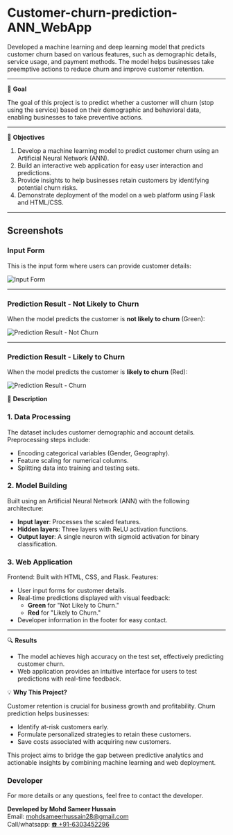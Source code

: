 # Customer-churn-prediction-ANN_WebApp
Developed a machine learning and deep learning model that predicts customer churn based on various features, such as demographic details, service usage, and payment methods. The model helps businesses take preemptive actions to reduce churn and improve customer retention.

---
📌 **Goal**

The goal of this project is to predict whether a customer will churn (stop using the service) based on their demographic and behavioral data, enabling businesses to take preventive actions.

---

🎯 **Objectives**
1. Develop a machine learning model to predict customer churn using an Artificial Neural Network (ANN).
2. Build an interactive web application for easy user interaction and predictions.
3. Provide insights to help businesses retain customers by identifying potential churn risks.
4. Demonstrate deployment of the model on a web platform using Flask and HTML/CSS.

---

## Screenshots

### Input Form
This is the input form where users can provide customer details:

![Input Form](static/interface.png)

---

### Prediction Result - Not Likely to Churn
When the model predicts the customer is **not likely to churn** (Green):

![Prediction Result - Not Churn](static/not_churn.png)

---

### Prediction Result - Likely to Churn
When the model predicts the customer is **likely to churn** (Red):

![Prediction Result - Churn](static/churn.png)


📝 **Description**
### 1. **Data Processing**
The dataset includes customer demographic and account details.
Preprocessing steps include:
- Encoding categorical variables (Gender, Geography).
- Feature scaling for numerical columns.
- Splitting data into training and testing sets.

### 2. **Model Building**
Built using an Artificial Neural Network (ANN) with the following architecture:
- **Input layer**: Processes the scaled features.
- **Hidden layers**: Three layers with ReLU activation functions.
- **Output layer**: A single neuron with sigmoid activation for binary classification.

### 3. **Web Application**
Frontend: Built with HTML, CSS, and Flask.
Features:
- User input forms for customer details.
- Real-time predictions displayed with visual feedback:
  - **Green** for "Not Likely to Churn."
  - **Red** for "Likely to Churn."
- Developer information in the footer for easy contact.

---

🔍 **Results**
- The model achieves high accuracy on the test set, effectively predicting customer churn.
- Web application provides an intuitive interface for users to test predictions with real-time feedback.


💡 **Why This Project?**

Customer retention is crucial for business growth and profitability. Churn prediction helps businesses:

- Identify at-risk customers early.
- Formulate personalized strategies to retain these customers.
- Save costs associated with acquiring new customers.

This project aims to bridge the gap between predictive analytics and actionable insights by combining machine learning and web deployment.


### Developer
For more details or any questions, feel free to contact the developer.

**Developed by Mohd Sameer Hussain**  
Email: [mohdsameerhussain28@gmail.com](mailto:mohdsameerhussain28@gmail.com)  
Call/whatsapp: [☎️ +91-6303452296](tel:+916303452296)
